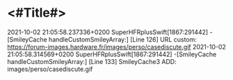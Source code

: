 #  <#Title#>

2021-10-02 21:05:58.237336+0200 SuperHFRplusSwift[1867:291442] -[SmileyCache handleCustomSmileyArray:] [Line 126] URL custom: https://forum-images.hardware.fr/images/perso/casediscute.gif
2021-10-02 21:05:58.314569+0200 SuperHFRplusSwift[1867:291442] -[SmileyCache handleCustomSmileyArray:] [Line 133] SmileyCache3 ADD: images/perso/casediscute.gif
